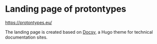 # Landing page of protontypes  
https://protontypes.eu/

The landing page is created based on [Docsy](https://github.com/google/docsy), a Hugo theme for technical documentation sites.  
